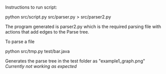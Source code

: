 Instructions to run script:

python src/script.py src/parser.py > src/parser2.py

The program generated is parser2.py which is the required parsing file with actions that add edges to the Parse tree.

To parse a file

python src/tmp.py test/bar.java

Generates the parse tree in the test folder as "example1_graph.png"
*Currently not working as expected*

